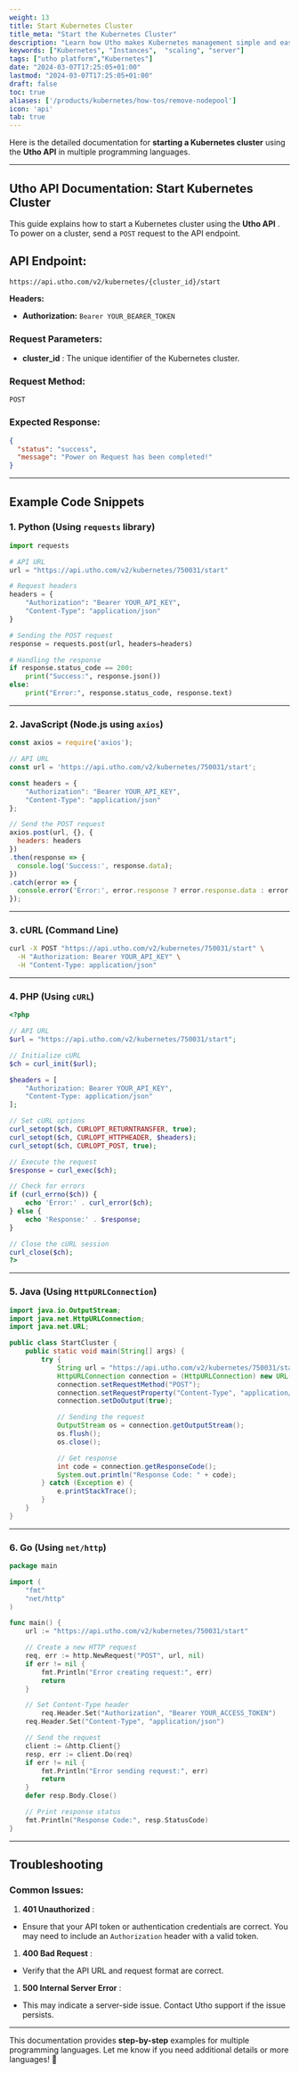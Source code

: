 ```yaml
---
weight: 13
title: Start Kubernetes Cluster
title_meta: "Start the Kubernetes Cluster"
description: "Learn how Utho makes Kubernetes management simple and easy so you easily anticipate your kubernetes infrastructure costs"
keywords: ["Kubernetes", "Instances",  "scaling", "server"]
tags: ["utho platform","Kubernetes"]
date: "2024-03-07T17:25:05+01:00"
lastmod: "2024-03-07T17:25:05+01:00"
draft: false
toc: true
aliases: ['/products/kubernetes/how-tos/remove-nodepool']
icon: 'api'
tab: true
---
```

Here is the detailed documentation for **starting a Kubernetes cluster** using the **Utho API** in multiple programming languages.

---

## Utho API Documentation: Start Kubernetes Cluster

This guide explains how to start a Kubernetes cluster using the  **Utho API** . To power on a cluster, send a `POST` request to the API endpoint.

## API Endpoint:

```
https://api.utho.com/v2/kubernetes/{cluster_id}/start
```

**Headers:**

* **Authorization:** `Bearer YOUR_BEARER_TOKEN`

### Request Parameters:

* **cluster_id** : The unique identifier of the Kubernetes cluster.

### Request Method:

`POST`

### Expected Response:

```json
{
  "status": "success",
  "message": "Power on Request has been completed!"
}
```

---

## Example Code Snippets

### 1. **Python (Using `requests` library)**

```python
import requests

# API URL
url = "https://api.utho.com/v2/kubernetes/750031/start"

# Request headers
headers = {
    "Authorization": "Bearer YOUR_API_KEY",
    "Content-Type": "application/json"
}

# Sending the POST request
response = requests.post(url, headers=headers)

# Handling the response
if response.status_code == 200:
    print("Success:", response.json())
else:
    print("Error:", response.status_code, response.text)
```

---

### 2. **JavaScript (Node.js using `axios`)**

```javascript
const axios = require('axios');

// API URL
const url = 'https://api.utho.com/v2/kubernetes/750031/start';

const headers = {
    "Authorization": "Bearer YOUR_API_KEY",
    "Content-Type": "application/json"
};

// Send the POST request
axios.post(url, {}, {
  headers: headers
})
.then(response => {
  console.log('Success:', response.data);
})
.catch(error => {
  console.error('Error:', error.response ? error.response.data : error.message);
});
```

---

### 3. **cURL (Command Line)**

```bash
curl -X POST "https://api.utho.com/v2/kubernetes/750031/start" \
  -H "Authorization: Bearer YOUR_API_KEY" \
  -H "Content-Type: application/json"
```

---

### 4. **PHP (Using `cURL`)**

```php
<?php

// API URL
$url = "https://api.utho.com/v2/kubernetes/750031/start";

// Initialize cURL
$ch = curl_init($url);

$headers = [
    "Authorization: Bearer YOUR_API_KEY",
    "Content-Type: application/json"
];

// Set cURL options
curl_setopt($ch, CURLOPT_RETURNTRANSFER, true);
curl_setopt($ch, CURLOPT_HTTPHEADER, $headers);
curl_setopt($ch, CURLOPT_POST, true);

// Execute the request
$response = curl_exec($ch);

// Check for errors
if (curl_errno($ch)) {
    echo 'Error:' . curl_error($ch);
} else {
    echo 'Response:' . $response;
}

// Close the cURL session
curl_close($ch);
?>
```

---

### 5. **Java (Using `HttpURLConnection`)**

```java
import java.io.OutputStream;
import java.net.HttpURLConnection;
import java.net.URL;

public class StartCluster {
    public static void main(String[] args) {
        try {
            String url = "https://api.utho.com/v2/kubernetes/750031/start";
            HttpURLConnection connection = (HttpURLConnection) new URL(url).openConnection();
            connection.setRequestMethod("POST");
            connection.setRequestProperty("Content-Type", "application/json", "Authorization", "Bearer YOUR_API_KEY");
            connection.setDoOutput(true);

            // Sending the request
            OutputStream os = connection.getOutputStream();
            os.flush();
            os.close();

            // Get response
            int code = connection.getResponseCode();
            System.out.println("Response Code: " + code);
        } catch (Exception e) {
            e.printStackTrace();
        }
    }
}
```

---

### 6. **Go (Using `net/http`)**

```go
package main

import (
	"fmt"
	"net/http"
)

func main() {
	url := "https://api.utho.com/v2/kubernetes/750031/start"

	// Create a new HTTP request
	req, err := http.NewRequest("POST", url, nil)
	if err != nil {
		fmt.Println("Error creating request:", err)
		return
	}

	// Set Content-Type header
        req.Header.Set("Authorization", "Bearer YOUR_ACCESS_TOKEN")
	req.Header.Set("Content-Type", "application/json")

	// Send the request
	client := &http.Client{}
	resp, err := client.Do(req)
	if err != nil {
		fmt.Println("Error sending request:", err)
		return
	}
	defer resp.Body.Close()

	// Print response status
	fmt.Println("Response Code:", resp.StatusCode)
}
```

---

## Troubleshooting

### Common Issues:

1. **401 Unauthorized** :

* Ensure that your API token or authentication credentials are correct. You may need to include an `Authorization` header with a valid token.

1. **400 Bad Request** :

* Verify that the API URL and request format are correct.

1. **500 Internal Server Error** :

* This may indicate a server-side issue. Contact Utho support if the issue persists.

---

This documentation provides **step-by-step** examples for multiple programming languages. Let me know if you need additional details or more languages! 🚀
